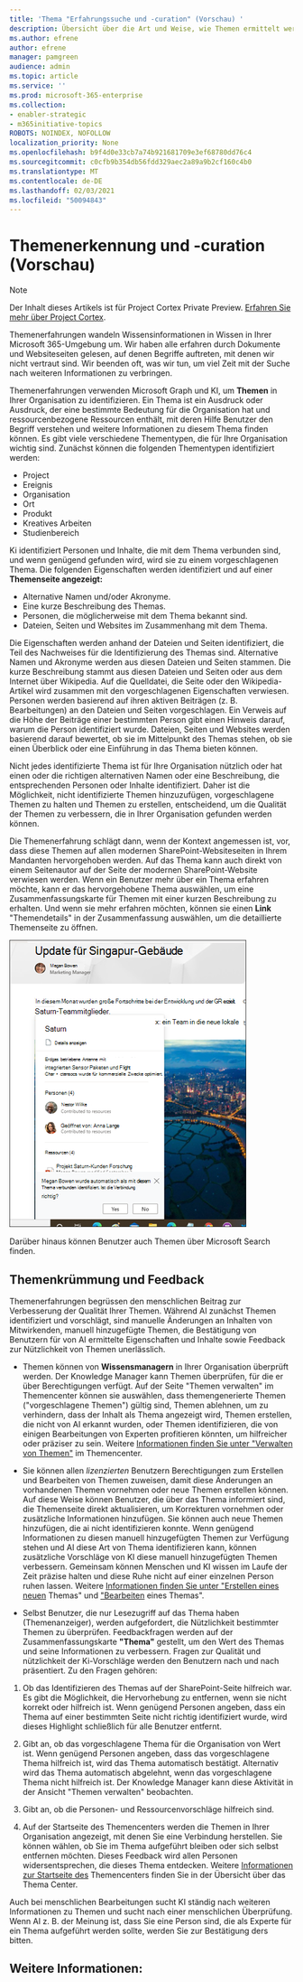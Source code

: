 ```yaml
---
title: 'Thema "Erfahrungssuche und -curation" (Vorschau) '
description: Übersicht über die Art und Weise, wie Themen ermittelt werden.
ms.author: efrene
author: efrene
manager: pamgreen
audience: admin
ms.topic: article
ms.service: ''
ms.prod: microsoft-365-enterprise
ms.collection:
- enabler-strategic
- m365initiative-topics
ROBOTS: NOINDEX, NOFOLLOW
localization_priority: None
ms.openlocfilehash: b9f4d0e33cb7a74b921681709e3ef68780dd76c4
ms.sourcegitcommit: c0cfb9b354db56fdd329aec2a89a9b2cf160c4b0
ms.translationtype: MT
ms.contentlocale: de-DE
ms.lasthandoff: 02/03/2021
ms.locfileid: "50094843"
---
```

# <a name="topic-discovery-and-curation-preview"></a>Themenerkennung und -curation (Vorschau)

> [!Note] 
> Der Inhalt dieses Artikels ist für Project Cortex Private Preview. [Erfahren Sie mehr über Project Cortex](https://aka.ms/projectcortex).

Themenerfahrungen wandeln Wissensinformationen in Wissen in Ihrer Microsoft 365-Umgebung um. Wir haben alle erfahren durch Dokumente und Websiteseiten gelesen, auf denen Begriffe auftreten, mit denen wir nicht vertraut sind. Wir beenden oft, was wir tun, um viel Zeit mit der Suche nach weiteren Informationen zu verbringen.

Themenerfahrungen verwenden Microsoft Graph und KI, um **Themen** in Ihrer Organisation zu identifizieren.  Ein Thema ist ein Ausdruck oder Ausdruck, der eine bestimmte Bedeutung für die Organisation hat und ressourcenbezogene Ressourcen enthält, mit deren Hilfe Benutzer den Begriff verstehen und weitere Informationen zu diesem Thema finden können. Es gibt viele verschiedene Thementypen, die für Ihre Organisation wichtig sind. Zunächst können die folgenden Thementypen identifiziert werden:
- Project
- Ereignis
- Organisation
- Ort
- Produkt
- Kreatives Arbeiten
- Studienbereich

Ki identifiziert Personen und Inhalte, die mit dem Thema verbunden sind, und wenn genügend gefunden wird, wird sie zu einem vorgeschlagenen Thema. Die folgenden Eigenschaften werden identifiziert und auf einer **Themenseite angezeigt:**
- Alternative Namen und/oder Akronyme.
- Eine kurze Beschreibung des Themas.
- Personen, die möglicherweise mit dem Thema bekannt sind.
- Dateien, Seiten und Websites im Zusammenhang mit dem Thema.

Die Eigenschaften werden anhand der Dateien und Seiten identifiziert, die Teil des Nachweises für die Identifizierung des Themas sind. Alternative Namen und Akronyme werden aus diesen Dateien und Seiten stammen. Die kurze Beschreibung stammt aus diesen Dateien und Seiten oder aus dem Internet über Wikipedia. Auf die Quelldatei, die Seite oder den Wikipedia-Artikel wird zusammen mit den vorgeschlagenen Eigenschaften verwiesen. Personen werden basierend auf ihren aktiven Beiträgen (z. B. Bearbeitungen) an den Dateien und Seiten vorgeschlagen. Ein Verweis auf die Höhe der Beiträge einer bestimmten Person gibt einen Hinweis darauf, warum die Person identifiziert wurde. Dateien, Seiten und Websites werden basierend darauf bewertet, ob sie im Mittelpunkt des Themas stehen, ob sie einen Überblick oder eine Einführung in das Thema bieten können. 

Nicht jedes identifizierte Thema ist für Ihre Organisation nützlich oder hat einen oder die richtigen alternativen Namen oder eine Beschreibung, die entsprechenden Personen oder Inhalte identifiziert. Daher ist die Möglichkeit, nicht identifizierte Themen hinzuzufügen, vorgeschlagene Themen zu halten und Themen zu erstellen, entscheidend, um die Qualität der Themen zu verbessern, die in Ihrer Organisation gefunden werden können.

Die Themenerfahrung schlägt dann, wenn der Kontext angemessen ist, vor, dass diese Themen auf allen modernen SharePoint-Websiteseiten in Ihrem Mandanten hervorgehoben werden. Auf das Thema kann auch direkt von einem Seitenautor auf der Seite der modernen SharePoint-Website verwiesen werden. Wenn ein Benutzer mehr über ein Thema erfahren möchte, kann er  das hervorgehobene Thema auswählen, um eine Zusammenfassungskarte für Themen mit einer kurzen Beschreibung zu erhalten. Und wenn sie mehr erfahren möchten, können sie einen **Link** "Themendetails" in der Zusammenfassung auswählen, um die detaillierte Themenseite zu öffnen.

![Themenhighlights](../media/knowledge-management/saturn.png) </br>

Darüber hinaus können Benutzer auch Themen über Microsoft Search finden.

## <a name="topic-curation-and-feedback"></a>Themenkrümmung und Feedback

Themenerfahrungen begrüssen den menschlichen Beitrag zur Verbesserung der Qualität Ihrer Themen. Während AI zunächst Themen identifiziert und vorschlägt, sind manuelle Änderungen an Inhalten von Mitwirkenden, manuell hinzugefügte Themen, die Bestätigung von Benutzern für von AI ermittelte Eigenschaften und Inhalte sowie Feedback zur Nützlichkeit von Themen unerlässlich.

- Themen können von **Wissensmanagern** in Ihrer Organisation überprüft werden. Der Knowledge Manager kann Themen überprüfen, für die er über Berechtigungen verfügt. Auf der Seite "Themen verwalten" im Themencenter können sie auswählen, dass themengenerierte Themen ("vorgeschlagene Themen") gültig sind, Themen ablehnen, um zu verhindern, dass der Inhalt als Thema angezeigt wird, Themen erstellen, die nicht von AI erkannt wurden, oder Themen identifizieren, die von einigen Bearbeitungen von Experten profitieren könnten, um hilfreicher oder präziser zu sein. Weitere [Informationen finden Sie unter "Verwalten von Themen"](manage-topics.md) im Themencenter.

- Sie können allen *lizenzierten* Benutzern Berechtigungen zum Erstellen und Bearbeiten von Themen zuweisen, damit diese Änderungen an vorhandenen Themen vornehmen oder neue Themen erstellen können. Auf diese Weise können Benutzer, die über das Thema informiert sind, die Themenseite direkt aktualisieren, um Korrekturen vornehmen oder zusätzliche Informationen hinzufügen. Sie können auch neue Themen hinzufügen, die ai nicht identifizieren konnte. Wenn genügend Informationen zu diesen manuell hinzugefügten Themen zur Verfügung stehen und AI diese Art von Thema identifizieren kann, können zusätzliche Vorschläge von KI diese manuell hinzugefügten Themen verbessern. Gemeinsam können Menschen und KI wissen im Laufe der Zeit präzise halten und diese Ruhe nicht auf einer einzelnen Person ruhen lassen. Weitere [Informationen finden Sie unter "Erstellen eines neuen](https://docs.microsoft.com/microsoft-365/knowledge/create-a-topic) Themas" und ["Bearbeiten](https://docs.microsoft.com/microsoft-365/knowledge/edit-a-topic) eines Themas".

- Selbst Benutzer, die nur Lesezugriff auf das Thema haben (Themenanzeiger), werden aufgefordert, die Nützlichkeit bestimmter Themen zu überprüfen. Feedbackfragen werden auf der Zusammenfassungskarte **"Thema"** gestellt, um den Wert des Themas und seine Informationen zu verbessern. Fragen zur Qualität und nützlichkeit der Ki-Vorschläge werden den Benutzern nach und nach präsentiert. Zu den Fragen gehören:
1. Ob das Identifizieren des Themas auf der SharePoint-Seite hilfreich war. Es gibt die Möglichkeit, die Hervorhebung zu entfernen, wenn sie nicht korrekt oder hilfreich ist. Wenn genügend Personen angeben, dass ein Thema auf einer bestimmten Seite nicht richtig identifiziert wurde, wird dieses Highlight schließlich für alle Benutzer entfernt. 

2. Gibt an, ob das vorgeschlagene Thema für die Organisation von Wert ist. Wenn genügend Personen angeben, dass das vorgeschlagene Thema hilfreich ist, wird das Thema automatisch bestätigt. Alternativ wird das Thema automatisch abgelehnt, wenn das vorgeschlagene Thema nicht hilfreich ist. Der Knowledge Manager kann diese Aktivität in der Ansicht "Themen verwalten" beobachten.

3. Gibt an, ob die Personen- und Ressourcenvorschläge hilfreich sind.

4. Auf der Startseite des Themencenters werden die Themen in Ihrer Organisation angezeigt, mit denen Sie eine Verbindung herstellen. Sie können wählen, ob Sie im Thema aufgeführt bleiben oder sich selbst entfernen möchten. Dieses Feedback wird allen Personen widersentsprechen, die dieses Thema entdecken. Weitere [Informationen zur Startseite des](https://docs.microsoft.com/microsoft-365/knowledge/topic-center-overview) Themencenters finden Sie in der Übersicht über das Thema Center.

Auch bei menschlichen Bearbeitungen sucht KI ständig nach weiteren Informationen zu Themen und sucht nach einer menschlichen Überprüfung. Wenn AI z. B. der Meinung ist, dass Sie eine Person sind, die als Experte für ein Thema aufgeführt werden sollte, werden Sie zur Bestätigung ders bitten. 


## <a name="see-also"></a>Weitere Informationen:
